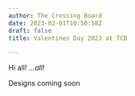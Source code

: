 ```yaml
---
author: The Crossing Board
date: 2023-02-01T10:50:58Z
draft: false
title: Valentines Day 2023 at TCB

---
```

Hi all! _...all!_

Designs coming soon